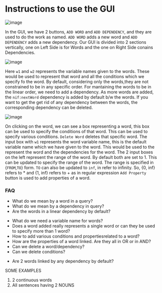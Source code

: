 # Instructions to use the GUI

![image](https://user-images.githubusercontent.com/22503629/61141304-e6068400-a4ea-11e9-93ab-465fa0e087aa.png)

In the GUI, we have 2 buttons, `ADD WORD` and `ADD DEPENDENCY`, and they are used to do the work as named. 
`ADD WORD` adds a new word and `ADD DEPENDENCY` adds a new dependency.
Our GUI is divided into 2 sections vertically, one on Left Side is for Words and the one on Right Side conains Dependencies.

![image](https://user-images.githubusercontent.com/22503629/61141738-db98ba00-a4eb-11e9-8791-d7e4539e27e9.png)

Here `w1` and `w2` represents the variable names given to the words. 
These would be used to represent that word and all the conditions which we specify fo the word.
By default, considering only the words,they are not constrained to be in any specific order.
For mantaining the words to be in the linear order, we need to add a dependency.
As more words are added, the `nif:nextWord` dependency is added by default b/w the words.
If you want to get the get rid of any dependency between the words, the corresponding dependency can be deleted.

![image](https://user-images.githubusercontent.com/22503629/61143407-c45bcb80-a4ef-11e9-976c-cfee4e064692.png)

On clicking on the word, we can see a box representing a word, this box can be used to specify the conditions of that word.
This can be used to specify various conditions.
`Delete Word` deletes that specific word.
The input box with `w1` represents the word variable name, this is the default variable name which we have given to the word.
This would be used to the represent the word and the dependencies for the word.
The 2 input boxes on the left represent the range of the word.
By default both are set to 1.
This can be updated to specify the range of the word.
The range is specified in {`FROM`,`TO`} form.
`TO` can also be updated to `inf`, in refer to infinity.
So, {0, inf} refers to * and {1, inf} refers to + as in regular expression
`Add Property` button is used to add properties of a word.



### FAQ
- What do we mean by a word in a query?
- What do we mean by a dependency in query?
- Are the words in a linear dependency by default?

<!-- word -->
- What do we need a variable name for words?
- Does a word added really represents a single word or can they be used to specify more than 1 word?
- How to add various conditions and propertiesrelated to a word?
- How are the properties of a word linked. Are they all in OR or in AND?
- Can we delete a word/dependency?
- Can we delete conditions?

<!-- dependency -->
- Are 2 words linked by any dependency by default?

<!-- some examples -->
SOME EXAMPLES
1. 2 continuous words
2. All sentences having 2 NOUNS
